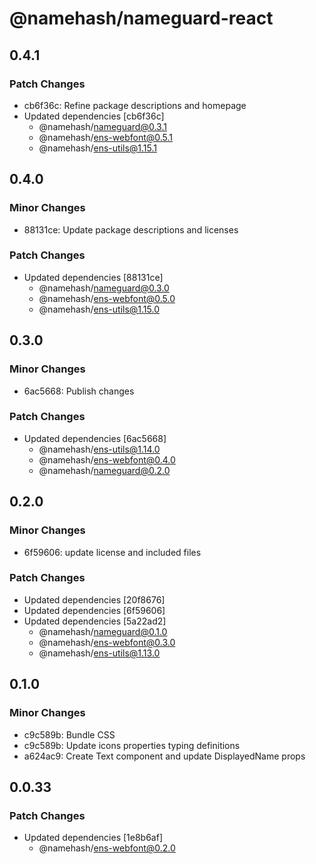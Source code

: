 # @namehash/nameguard-react

## 0.4.1

### Patch Changes

- cb6f36c: Refine package descriptions and homepage
- Updated dependencies [cb6f36c]
  - @namehash/nameguard@0.3.1
  - @namehash/ens-webfont@0.5.1
  - @namehash/ens-utils@1.15.1

## 0.4.0

### Minor Changes

- 88131ce: Update package descriptions and licenses

### Patch Changes

- Updated dependencies [88131ce]
  - @namehash/nameguard@0.3.0
  - @namehash/ens-webfont@0.5.0
  - @namehash/ens-utils@1.15.0

## 0.3.0

### Minor Changes

- 6ac5668: Publish changes

### Patch Changes

- Updated dependencies [6ac5668]
  - @namehash/ens-utils@1.14.0
  - @namehash/ens-webfont@0.4.0
  - @namehash/nameguard@0.2.0

## 0.2.0

### Minor Changes

- 6f59606: update license and included files

### Patch Changes

- Updated dependencies [20f8676]
- Updated dependencies [6f59606]
- Updated dependencies [5a22ad2]
  - @namehash/nameguard@0.1.0
  - @namehash/ens-webfont@0.3.0
  - @namehash/ens-utils@1.13.0

## 0.1.0

### Minor Changes

- c9c589b: Bundle CSS
- c9c589b: Update icons properties typing definitions
- a624ac9: Create Text component and update DisplayedName props

## 0.0.33

### Patch Changes

- Updated dependencies [1e8b6af]
  - @namehash/ens-webfont@0.2.0
